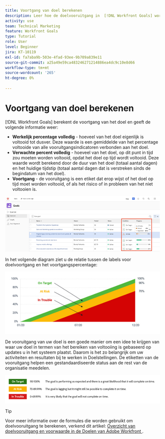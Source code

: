 ```yaml
---
title: Voortgang van doel berekenen
description: Leer hoe de doelvooruitgang in  [!DNL Workfront Goals] wordt berekend.
activity: use
team: Technical Marketing
feature: Workfront Goals
type: Tutorial
role: User
level: Beginner
jira: KT-10119
exl-id: fa7aba9b-503e-4fad-93ee-9b709a839e11
source-git-commit: a25a49e59ca483246271214886ea4dc9c10e8d66
workflow-type: tm+mt
source-wordcount: '265'
ht-degree: 0%

---
```


# Voortgang van doel berekenen

[!DNL Workfront Goals] berekent de voortgang van het doel en geeft de volgende informatie weer:

* **Werkelijk percentage volledig** - hoeveel van het doel eigenlijk is voltooid tot dusver. Deze waarde is een gemiddelde van het percentage voltooide van alle vooruitgangsindicatoren verbonden aan het doel.
* **Verwachte percent volledig** - hoeveel van het doel, op dit punt in tijd zou moeten worden voltooid, opdat het doel op tijd wordt voltooid. Deze waarde wordt berekend door de duur van het doel (totaal aantal dagen) en het huidige tijdstip (totaal aantal dagen dat is verstreken sinds de begindatum van het doel).
* **Voortgang** - de vooruitgang is een etiket dat erop wijst of het doel op tijd moet worden voltooid, of als het risico of in probleem van het niet voltooien is.

![ Een schermafbeelding van de voortgang van het doel in [!DNL Workfront Goals]](assets/13-workfront-goals-percent-complete.png)

In het volgende diagram ziet u de relatie tussen de labels voor doelvoortgang en het voortgangspercentage:

![ een grafiek die de verhouding tussen de etiketten van de doelvooruitgang en vooruitgangspercentage illustreert ](assets/14-workfront-goals-progress-statuses.jpeg)

De vooruitgang van uw doel is een goede manier om een idee te krijgen van waar uw doel in termen van het bereiken van voltooiing is gebaseerd op updates u in het systeem plaatst. Daarom is het zo belangrijk om uw activiteiten en resultaten bij te werken in Doelstellingen. De etiketten van de vooruitgang helpen een gestandaardiseerde status aan de rest van de organisatie meedelen.

![ Een afbeelding die de verschillende voortgangslabels bedekt in [!DNL Workfront Goals]](assets/15-workfront-goals-progress-bar-code.png)


>[!TIP]
>
>Voor meer informatie over de formules die worden gebruikt om doelvooruitgang te berekenen, verkend dit artikel: [ Overzicht van doelvooruitgang en voorwaarde in de Doelen van Adobe Workfront ](https://experienceleague.adobe.com/docs/workfront/using/adobe-workfront-goals/goal-management/calculate-goal-progress.html?lang=nl-NL#overview-of-goal-progress-and-threshold).


